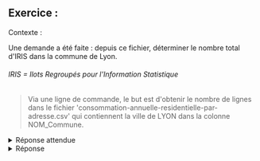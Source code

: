 ## Exercice : 

Contexte :

Une demande a été faite : depuis ce fichier, déterminer le nombre total d'IRIS dans la commune de Lyon.

###### IRIS =  Ilots Regroupés pour l'Information Statistique

>Via une ligne de commande, le but est d'obtenir le nombre de lignes dans le fichier 'consommation-annuelle-residentielle-par-adresse.csv' qui contiennent la ville de LYON dans la colonne NOM_Commune.




<details>
  <summary>Réponse attendue</summary>
         
       
         
         
         
         consommation-annuelle-residentielle-par-adresse.csv
         
         
         
         ```
         | grep "LYON" | wc -l
         ```
         
         Cette dernière partie va compléter la commande : on va chercher uniquement la chaine de caractères
         "LYON" et compter les lignes qui les contiennent.
         
         Enfin, le résultat qui doit être obtenu est le suivant : 12421, dans le fichier il y a 12421 
         lignes qui contiennent la commune de LYON.  
</details>


<details>
  <summary>Réponse</summary>
  
  ### Réponse entière
  ```
  awk -F";" '{print $9}' consommation-annuelle-residentielle-par-adresse.csv | grep "LYON" | wc -l
  ```
  
  1. 
```
awk -F";"
```
  	* Va donner le type de séparation dans le fichier CSV (donc ici, le point virgule qui par défaut est simplement une virgule). Cette partie dont le -F est important car sans spécification du format de séparation, le résultat change complètement la façon de lire le fichier et donc le résultat.
  	
  2. 
```
  '{print $9}'
```
     	* Cette partie va aller récupérer la colonne 9, celle des noms de commune.
     	
  3. 
``` consommation-annuelle-residentielle-par-adresse.csv
```
  	* Ici, c'est le nom du fichier ou il la commande va se faire
  	
  4.	
```
| grep "LYON" | wc -l
```
	* Cette dernière partie va compléter la commande : on va chercher uniquement la chaine de caractères "LYON" et compter les lignes qui les contiennent.

Enfin, le résultat qui doit être obtenu est le suivant : 12421, dans le fichier il y a 12421 lignes qui contiennent la commune de LYON : 

###### Il y a alors 12421 IRIS dans la commune de LYON.

  
</details>


